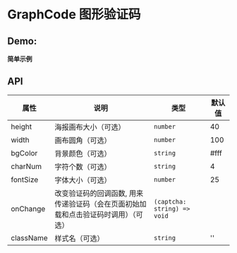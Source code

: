 # GraphCode 图形验证码

## Demo:

**简单示例**
<code src="./demos/index.tsx"></code>

## API

| 属性      | 说明                                                                               | 类型                        | 默认值 |
| --------- | ---------------------------------------------------------------------------------- | --------------------------- | ------ |
| height    | 海报画布大小（可选）                                                               | `number`                    | 40     |
| width     | 画布圆角（可选）                                                                   | `number`                    | 100    |
| bgColor   | 背景颜色（可选）                                                                   | `string`                    | #fff   |
| charNum   | 字符个数（可选）                                                                   | `string`                    | 4      |
| fontSize  | 字体大小（可选）                                                                   | `number`                    | 25     |
| onChange  | 改变验证码的回调函数, 用来传递验证码（会在页面初始加载和点击验证码时调用）（可选） | `(captcha: string) => void` |        |
| className | 样式名（可选）                                                                     | `string`                    | ''     |
